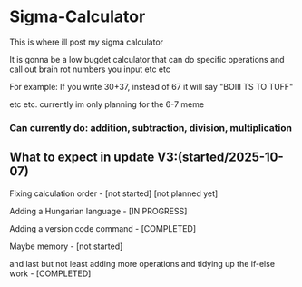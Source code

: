 # Sigma-Calculator
This is where ill post my sigma calculator 

It is gonna be a low bugdet calculator that can do specific operations and call out brain rot numbers you input etc etc

For example: If you write 30+37, instead of 67 it will say "BOIII TS TO TUFF"

etc etc. currently im only planning for the 6-7 meme


### Can currently do: addition, subtraction, division, multiplication 

## What to expect in update V3:(started/2025-10-07)

Fixing calculation order   -  [not started] [not planned yet]

Adding a Hungarian language   -  [IN PROGRESS]

Adding a version code command   -  [COMPLETED]

Maybe memory   -  [not started]

and last but not least adding more operations and tidying up the if-else work   -  [COMPLETED]

